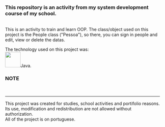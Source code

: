 <h3>This repository is an activity from my system development course of my school.</h3><br>
This is an activity to train and learn OOP. The class/object used on this project is the People class ("Pessoa"), so there, you can sign in people and edit, view or delete the datas.<br>




The technology used on this project was:<br>
<img src="https://cdn.jsdelivr.net/gh/devicons/devicon/icons/java/java-original.svg" width="50" height="50"/>Java.<br>
<h3>NOTE</h3><br>
<hr>
This project was created for studies, school activities and portifolio reasons. Its use, modification and redistribution are not allowed without authorization.<br>
All of the project is on portuguese.
